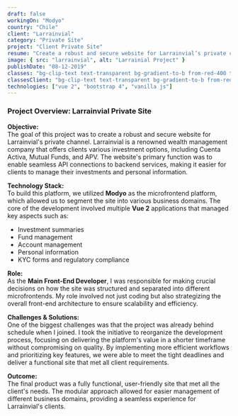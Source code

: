 ```yaml
---
draft: false
workingOn: "Modyo"
country: "Chile"
client: "Larrainvial"
category: "Private Site"
project: "Client Private Site"
resume: "Create a robust and secure website for Larrainvial’s private channel. Larrainvial is a renowned wealth management company that offers clients various investment options, including Cuenta Activa, Mutual Funds, and APV. The website’s primary function was to enable seamless API connections to backend services, making it easier for clients to manage their investments and personal information."
image: { src: "larrainvial", alt: "Larrainial Project" }
publishDate: "08-12-2019"
classes: "bg-clip-text text-transparent bg-gradient-to-b from-red-400 to-red-900"
classesClient: "bg-clip-text text-transparent bg-gradient-to-b from-red-300 to-red-400"
technologies: ["vue 2", "bootstrap 4", "vanilla js"]
---
```


### Project Overview: Larrainvial Private Site

**Objective:**  
The goal of this project was to create a robust and secure website for Larrainvial's private channel. Larrainvial is a renowned wealth management company that offers clients various investment options, including Cuenta Activa, Mutual Funds, and APV. The website's primary function was to enable seamless API connections to backend services, making it easier for clients to manage their investments and personal information.

**Technology Stack:**  
To build this platform, we utilized **Modyo** as the microfrontend platform, which allowed us to segment the site into various business domains. The core of the development involved multiple **Vue 2** applications that managed key aspects such as:

- Investment summaries
- Fund management
- Account management
- Personal information
- KYC forms and regulatory compliance

**Role:**  
As the **Main Front-End Developer**, I was responsible for making crucial decisions on how the site was structured and separated into different microfrontends. My role involved not just coding but also strategizing the overall front-end architecture to ensure scalability and efficiency.

**Challenges & Solutions:**  
One of the biggest challenges was that the project was already behind schedule when I joined. I took the initiative to reorganize the development process, focusing on delivering the platform's value in a shorter timeframe without compromising on quality. By implementing more efficient workflows and prioritizing key features, we were able to meet the tight deadlines and deliver a functional site that met all client requirements.

**Outcome:**  
The final product was a fully functional, user-friendly site that met all the client's needs. The modular approach allowed for easier management of different business domains, providing a seamless experience for Larrainvial's clients.
